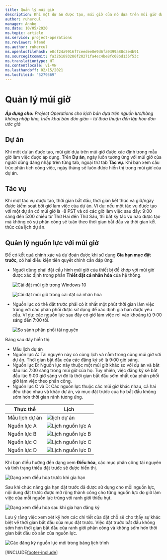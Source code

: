 ```yaml
---
title: Quản lý múi giờ
description: Khi một dự án được tạo, múi giờ của nó dựa trên múi giờ được xác định trong mẫu giờ làm việc được áp dụng.
author: ruhercul
manager: Annbe
ms.date: 10/05/2020
ms.topic: article
ms.service: project-operations
ms.reviewer: kfend
ms.author: ruhercul
ms.openlocfilehash: e0cf24a9916f7ceedee0e9d6fa9399a88c3e4b91
ms.sourcegitcommit: fa32b1893286f20271fa4ec4be8fc68bd135f53c
ms.translationtype: HT
ms.contentlocale: vi-VN
ms.lasthandoff: 02/15/2021
ms.locfileid: "5279569"
---
```

# <a name="manage-time-zones"></a>Quản lý múi giờ

_**Áp dụng cho:** Project Operations cho kịch bản dựa trên nguồn lực/hàng không nhập kho, triển khai bản đơn giản – từ thỏa thuận đến lập hóa đơn ước giá_


## <a name="projects"></a>Dự án

Khi một dự án được tạo, múi giờ dựa trên múi giờ được xác định trong mẫu giờ làm việc được áp dụng. Trên **Dự án**, ngày luôn tương ứng với múi giờ của người dùng đăng nhập trên từng tab, ngoại trừ tab **Tác vụ**. Khi bạn xem cấu trúc phân tích công việc, ngày tháng sẽ luôn được hiển thị trong múi giờ của dự án.

## <a name="tasks"></a>Tác vụ

Khi một tác vụ được tạo, thời gian bắt đầu, thời gian kết thúc và giờ/ngày được kiểm soát bởi giờ làm việc của dự án. Ví dụ: nếu một tác vụ được tạo với một dự án có múi giờ là -8 PST và có các giờ làm việc sau đây: 9:00 sáng đến 5:00 chiều từ Thứ Hai đến Thứ Sáu, thì bất kỳ tác vụ nào được tạo mà không có sự phân công sẽ tuân theo thời gian bắt đầu và thời gian kết thúc của lịch dự án.

## <a name="manage-resources-with-time-zones"></a>Quản lý nguồn lực với múi giờ

Để có kết quả chính xác và dự đoán được khi sử dụng **Gia hạn mục đặt trước**, có hai điều kiện tiên quyết chính cần đáp ứng:  

- Người dùng phải đặt cấu hình múi giờ của thiết bị để khớp với múi giờ được xác định trong phần **Thiết đặt cá nhân hóa** của hệ thống.
 
  ![Cài đặt múi giờ trong Windows 10](media/reconcile-assignments-03.png)

  ![Cài đặt múi giờ trong cài đặt cá nhân hóa](media/reconcile-assignments-04.png)
 
- Nguồn lực có thể đặt trước phải có ít nhất một phút thời gian làm việc trùng với các phân phối được sử dụng để xác định gia hạn được yêu cầu. Ví dụ: các nguồn lực sau đây có giờ làm việc rơi vào khoảng từ 9:00 sáng đến 7:00 tối. 

  ![So sánh phân phối tài nguyên](media/reconcile-assignments-05.png)

Bảng sau đây hiển thị:

- Mẫu lịch dự án
- Nguồn lực A: Tài nguyên này có cùng lịch và nằm trong cùng múi giờ với dự án. Thời gian bắt đầu của các đăng ký sẽ là 9:00 giờ sáng.
- Nguồn lực B: Nguồn lực này thuộc một múi giờ khác so với dự án và bắt đầu lúc 7:00 sáng trong múi giờ của họ. Tuy nhiên, việc đăng ký sẽ bắt đầu lúc 9:00 giờ sáng vì đó là thời gian bắt đầu sớm nhất của phân phối giờ làm việc theo phân công.
- Nguồn lực C và D: Các nguồn lực thuộc các múi giờ khác nhau, cả hai đều khác nhau và khác dự án, và mục đặt trước của họ bắt đầu không sớm hơn thời gian rảnh tương ứng.

|Thực thể  |Lịch  |
|-|-|
|Mẫu lịch dự án   | ![lịch dự án](media/reconcile-assignments-06.png) |
|Nguồn lực A  | ![Lịch nguồn lực A](media/reconcile-assignments-06.png) |
|Nguồn lực B  |  ![Lịch nguồn lực B](media/reconcile-assignments-07.png) |
|Nguồn lực C  |  ![Lịch nguồn lực C](media/reconcile-assignments-08.png) |
|Nguồn lực D  | ![Lịch nguồn lực D](media/reconcile-assignments-09.png)  |
 
Khi bạn điều hướng đến dạng xem **Điều hòa**, các mục phân công tài nguyên và tình trạng thiếu đặt trước sẽ được hiển thị.

![Dạng xem điều hòa trước khi gia hạn](media/reconcile-assignments-10.png)

Sau khi chức năng gia hạn đặt trước đã được sử dụng cho mỗi nguồn lực, nội dung đặt trước được mở rộng thành công cho từng nguồn lực do giờ làm việc của mỗi nguồn lực trùng với ranh giới thiếu hụt.

![Dạng xem điều hòa sau khi gia hạn đăng ký](media/reconcile-assignments-11.png) 

Lưu ý rằng việc xem xét kỹ hơn các chi tiết của đặt chỗ sẽ cho thấy sự khác biệt về thời gian bắt đầu của mục đặt trước. Việc đặt trước bắt đầu không sớm hơn thời gian bắt đầu của ranh giới phân công và không sớm hơn thời gian bắt đầu có sẵn của nguồn lực.

![Các đăng ký nguồn lực mới trong bảng lịch trình](media/reconcile-assignments-12.png)


[!INCLUDE[footer-include](../includes/footer-banner.md)]